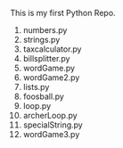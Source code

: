 This is my first Python Repo.

1.  numbers.py
2.  strings.py
3.  taxcalculator.py
4.  billsplitter.py
5.  wordGame.py
6.  wordGame2.py
7.  lists.py
8.  foosball.py
9.  loop.py
10. archerLoop.py
11. specialString.py
12. wordGame3.py